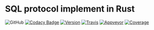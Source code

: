# SQL protocol implement in Rust

![GitHub](https://img.shields.io/github/license/dakv/sql-protocol)
[![Codacy Badge](https://api.codacy.com/project/badge/Grade/4108861e404c4244805cf37653466bc9)](https://app.codacy.com/gh/dakv/sql-protocol?utm_source=github.com&utm_medium=referral&utm_content=dakv/sql-protocol&utm_campaign=Badge_Grade_Dashboard)
[![Version](https://img.shields.io/crates/v/sql-protocol.svg)](https://crates.io/crates/sql-protocol)
[![Travis](https://travis-ci.com/dakv/sql-protocol.svg?branch=master)](https://travis-ci.com/dakv/sql-protocol)
[![Appveyor](https://ci.appveyor.com/api/projects/status/32r7s2skrgm9ubva?svg=true&passingText=Win-ok&failingText=Win-fail&pendingText=Win-pending)](https://ci.appveyor.com/project/dakv/sql-protocol/branch/master)
[![Coverage](https://coveralls.io/repos/github/dakv/sql-protocol/badge.svg?branch=master)](https://coveralls.io/github/dakv/sql-protocol?branch=master)